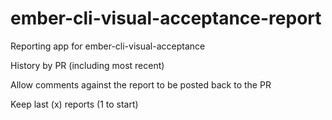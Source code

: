 # ember-cli-visual-acceptance-report
Reporting app for ember-cli-visual-acceptance

History by PR (including most recent)

Allow comments against the report to be posted back to the PR

Keep last (x) reports (1 to start)
